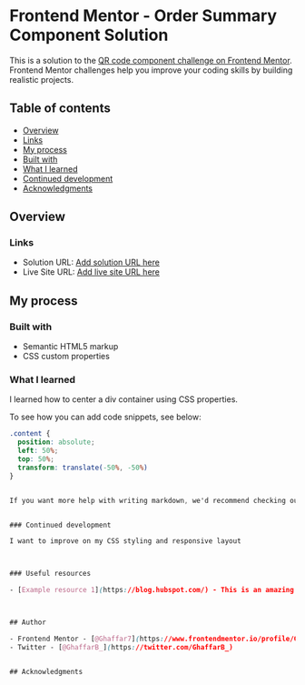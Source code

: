 # Frontend Mentor - Order Summary Component Solution

This is a solution to the [QR code component challenge on Frontend Mentor](https://www.frontendmentor.io/challenges/qr-code-component-iux_sIO_H). Frontend Mentor challenges help you improve your coding skills by building realistic projects. 

## Table of contents

- [Overview](#overview)
- [Links](#links)
- [My process](#my-process)
- [Built with](#built-with)
- [What I learned](#what-i-learned)
- [Continued development](#continued-development)
- [Acknowledgments](#acknowledgments)


## Overview

### Links

- Solution URL: [Add solution URL here](https://your-solution-url.com)
- Live Site URL: [Add live site URL here](https://your-live-site-url.com)

## My process

### Built with

- Semantic HTML5 markup
- CSS custom properties


### What I learned

I learned how to center a div container using CSS properties.

To see how you can add code snippets, see below:


```css
.content {
  position: absolute;
  left: 50%;
  top: 50%;
  transform: translate(-50%, -50%)
}


If you want more help with writing markdown, we'd recommend checking out [The Markdown Guide](https://www.markdownguide.org/) to learn more.


### Continued development

I want to improve on my CSS styling and responsive layout 



### Useful resources

- [Example resource 1](https://blog.hubspot.com/) - This is an amazing article which helped me finally understand how to position a container in the center. I'd recommend it to anyone still learning this concept.



## Author

- Frontend Mentor - [@Ghaffar7](https://www.frontendmentor.io/profile/Ghaffar7)
- Twitter - [@GhaffarB_](https://twitter.com/GhaffarB_)


## Acknowledgments

